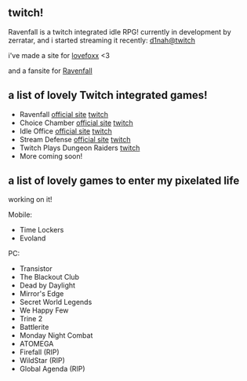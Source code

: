 ## twitch! 

Ravenfall is a twitch integrated idle RPG! currently in development by zerratar, and i started streaming it recently: [d1nah@twitch](https://twitch.tv/d1nah)

i've made a site for [lovefoxx](https://pleasance.github.io/lovefoxx/) <3

and a fansite for [Ravenfall](https://ravenfall.rabbits.xyz/)

## a list of lovely Twitch integrated games!
- Ravenfall [official site](https://www.ravenfall.stream/) [twitch](https://twitch.tv/zerratar)
- Choice Chamber [official site](https://choicechamber.com/) [twitch](https://www.twitch.tv/directory/game/choice%20chamber)
- Idle Office [official site](https://ldjam.com/events/ludum-dare/45/idle-office-inc) [twitch](https://www.twitch.tv/friikydev)
- Stream Defense [official site](http://www.streamdefense.com/) [twitch](https://www.twitch.tv/archonthewizard)
- Twitch Plays Dungeon Raiders [twitch](https://www.twitch.tv/room_001)
- More coming soon!

## a list of lovely games to enter my pixelated life

working on it!

Mobile:
- Time Lockers
- Evoland

PC:
- Transistor
- The Blackout Club
- Dead by Daylight
- Mirror's Edge
- Secret World Legends
- We Happy Few
- Trine 2
- Battlerite
- Monday Night Combat
- ATOMEGA
- Firefall (RIP)
- WildStar (RIP)
- Global Agenda (RIP)
